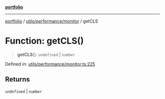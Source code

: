 [**portfolio**](../../../../README.md)

***

[portfolio](../../../../modules.md) / [utils/performance/monitor](../README.md) / getCLS

# Function: getCLS()

> **getCLS**(): `undefined` \| `number`

Defined in: [utils/performance/monitor.ts:225](https://github.com/tnorlund/Portfolio/blob/d90c328047f464fe109d76bd6c13eb6374345e92/portfolio/utils/performance/monitor.ts#L225)

## Returns

`undefined` \| `number`
